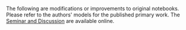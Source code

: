 The following are modifications or improvements to original notebooks. Please refer to the authors' models for the published primary work. The [Seminar and Discussion](https://www.chemicalqdevice.com/advanced-pytorch-keras-deep-learning-with-qmlqiml) are available online.
